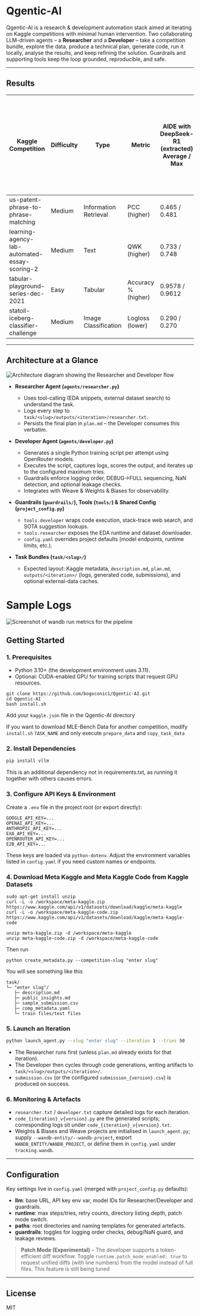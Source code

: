 # Qgentic-AI

Qgentic-AI is a research & development automation stack aimed at iterating on Kaggle
competitions with minimal human intervention. Two collaborating LLM-driven agents – a
**Researcher** and a **Developer** – take a competition bundle, explore the data, produce a
technical plan, generate code, run it locally, analyse the results, and keep refining the
solution. Guardrails and supporting tools keep the loop grounded, reproducible, and safe.

---

## Results

| Kaggle Competition | Difficulty | Type | Metric | AIDE with DeepSeek-R1 (extracted)<br>Average / Max | MLE-Star with Gemini-2.5-Pro (1 manual run)<br>- 24h time limit<br>Average / Max | Qgentic-AI with GPT-5<br>- 24h time limit<br>Average / Max |
| --- | --- | --- | --- | --- | --- | --- |
| us-patent-phrase-to-phrase-matching | Medium | Information Retrieval | PCC (higher) | 0.465 / 0.481 | 0.849 / 0.849 | **0.863 / 0.880** |
| learning-agency-lab-automated-essay-scoring-2 | Medium | Text | QWK (higher) | 0.733 / 0.748 | 0.797 / 0.797 | **0.828 / 0.840** |
| tabular-playground-series-dec-2021 | Easy | Tabular | Accuracy % (higher) | 0.9578 / 0.9612 | 0.9627 / 0.9627 | 0.9611 / **0.9631** |
| statoil-iceberg-classifier-challenge | Medium | Image Classification | Logloss (lower) | 0.290 / 0.270 | 0.414 / 0.414 | **0.171 / 0.140** |

--- 

## Architecture at a Glance

![Architecture diagram showing the Researcher and Developer flow](docs/assets/architecture.png)

- **Researcher Agent (`agents/researcher.py`)**
  - Uses tool-calling (EDA snippets, external dataset search) to understand the task.
  - Logs every step to `task/<slug>/outputs/<iteration>/researcher.txt`.
  - Persists the final plan in `plan.md` – the Developer consumes this verbatim.

- **Developer Agent (`agents/developer.py`)**
  - Generates a single Python training script per attempt using OpenRouter models.
  - Executes the script, captures logs, scores the output, and iterates up to the
    configured maximum tries.
  - Guardrails enforce logging order, DEBUG→FULL sequencing, NaN detection, and optional
    leakage checks.
  - Integrates with Weave & Weights & Biases for observability.

- **Guardrails (`guardrails/`), Tools (`tools/`) & Shared Config (`project_config.py`)**
  - `tools.developer` wraps code execution, stack-trace web search, and SOTA suggestion
    lookups.
  - `tools.researcher` exposes the EDA runtime and dataset downloader.
  - `config.yaml` overrides project defaults (model endpoints, runtime limits, etc.).

- **Task Bundles (`task/<slug>/`)**
  - Expected layout: Kaggle metadata, `description.md`, `plan.md`, `outputs/<iteration>/`
    (logs, generated code, submissions), and optional external-data caches.

# Sample Logs

![Screenshot of wandb run metrics for the pipeline](docs/assets/wandb_sample_log.png)

## Getting Started

### 1. Prerequisites

- Python 3.10+ (the development environment uses 3.11).
- Optional: CUDA-enabled GPU for training scripts that request GPU resources.

```
git clone https://github.com/bogoconic1/Qgentic-AI.git
cd Qgentic-AI
bash install.sh
```

Add your ```kaggle.json``` file in the Qgentic-AI directory

If you want to download MLE-Bench Data for another competition, modify ```install.sh``` ```TASK_NAME``` and only execute ```prepare_data``` and ```copy_task_data```

### 2. Install Dependencies

```bash
pip install vllm
```
This is an additional dependency not in requirements.txt, as running it together with others causes errors.

### 3. Configure API Keys & Environment

Create a `.env` file in the project root (or export directly):

```
GOOGLE_API_KEY=...
OPENAI_API_KEY=...
ANTHROPIC_API_KEY=...
EXA_API_KEY=...
OPENROUTER_API_KEY=...
E2B_API_KEY=...
```

These keys are loaded via `python-dotenv`. Adjust the environment variables listed in
`config.yaml` if you need custom names or endpoints.

### 4. Download Meta Kaggle and Meta Kaggle Code from Kaggle Datasets
```
sudo apt-get install unzip
curl -L -o /workspace/meta-kaggle.zip https://www.kaggle.com/api/v1/datasets/download/kaggle/meta-kaggle
curl -L -o /workspace/meta-kaggle-code.zip https://www.kaggle.com/api/v1/datasets/download/kaggle/meta-kaggle-code

unzip meta-kaggle.zip -d /workspace/meta-kaggle
unzip meta-kaggle-code.zip -d /workspace/meta-kaggle-code
```

Then run
```
python create_metadata.py --competition-slug "enter slug"
```

You will see something like this

```
task/
└─ "enter slug"/
   ├─ description.md
   ├─ public_insights.md
   ├─ sample_submission.csv
   ├─ comp_metadata.yaml   
   └─ train files/test files
```

### 5. Launch an Iteration

```bash
python launch_agent.py --slug "enter slug" --iteration 1 --tries 50
```

- The Researcher runs first (unless `plan.md` already exists for that iteration).
- The Developer then cycles through code generations, writing artifacts to
  `task/<slug>/outputs/<iteration>/`.
- `submission.csv` (or the configured `submission_{version}.csv`) is produced on success.

### 6. Monitoring & Artefacts

- `researcher.txt` / `developer.txt` capture detailed logs for each iteration.
- `code_{iteration}_v{version}.py` are the generated scripts; corresponding logs sit under
  `code_{iteration}_v{version}.txt`.
- Weights & Biases and Weave projects are initialised in `launch_agent.py`; supply
  `--wandb-entity/--wandb-project`, export `WANDB_ENTITY/WANDB_PROJECT`, or define them
  in `config.yaml` under `tracking.wandb`.

---

## Configuration

Key settings live in `config.yaml` (merged with `project_config.py` defaults):

- **llm**: base URL, API key env var, model IDs for Researcher/Developer and guardrails.
- **runtime**: max steps/tries, retry counts, directory listing depth, patch mode switch.
- **paths**: root directories and naming templates for generated artefacts.
- **guardrails**: toggles for logging order checks, debug/NaN guard, and leakage reviews.

> **Patch Mode (Experimental)** – The developer supports a token-efficient diff workflow.
> Toggle `runtime.patch_mode_enabled: true` to request unified diffs (with line numbers)
> from the model instead of full files. This feature is still being tuned

---

## License

MIT
